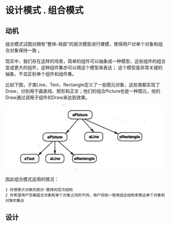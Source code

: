 # 设计模式 . 组合模式

## 动机
组合模式试图对拥有“整体-局部”的层次模型进行建模，使得用户对单个对象和组合对象保持一致 。 

现实中，我们存在这样的场景，简单的组件可以抽象成一种模型，这些组件的组合变成更大的组件，这种组件集亦可以用这个模型来表达； 这个模型是非常关键的抽象，不去区别单个组件和组件集。

比如下图，子类Line，Text，Rectangle定义了一些图元对象，这些类都实现了Draw，分别用于画直线、矩形和正文；他们的组合Picture也是一种图元，他的Draw通过调用子组件的Draw来达到效果。

![image](https://raw.githubusercontent.com/luclin/callisto/master/img/composite/picture_tree.png)

因此组合模式适用的情况：

	1 你想表示对象的部分-整体的层次结构
	2 你希望用户忽略组合对象和单个对象之间的不同，用户将统一使用组合结构来表达单个对象和对象的集合

## 设计















